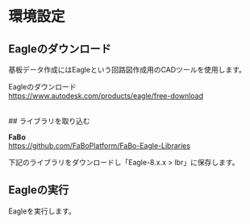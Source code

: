 # 環境設定

## Eagleのダウンロード

基板データ作成にはEagleという回路図作成用のCADツールを使用します。

Eagleのダウンロード
<br>
https://www.autodesk.com/products/eagle/free-download

<br>
## ライブラリを取り込む

**FaBo**
<br>
https://github.com/FaBoPlatform/FaBo-Eagle-Libraries
<br>

下記のライブラリをダウンロードし「Eagle-8.x.x > lbr」に保存します。
<br>

## Eagleの実行

Eagleを実行します。
<br>




